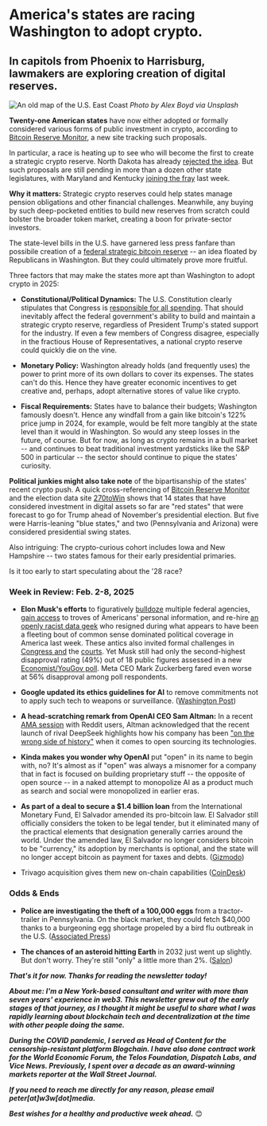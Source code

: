 # America's states are racing Washington to adopt crypto.
## In capitols from Phoenix to Harrisburg, lawmakers are exploring creation of digital reserves.

![An old map of the U.S. East Coast](https://w3w.news/img/alex-boyd-1920.jpg)
*Photo by Alex Boyd via Unsplash*

**Twenty-one American states** have now either adopted or formally considered various forms of public investment in crypto, according to [Bitcoin Reserve Monitor](https://bitcoinreservemonitor.com/), a new site tracking such proposals.

In particular, a race is heating up to see who will become the first to create a strategic crypto reserve. North Dakota has already [rejected the idea](https://bitcoinreservemonitor.com/usa/north-dakota). But such proposals are still pending in more than a dozen other state legislatures, with Maryland and Kentucky [joining the fray](https://decrypt.co/305098/kentucky-maryland-latest-states-bitcoin-reserve) last week.

**Why it matters:** Strategic crypto reserves could help states manage pension obligations and other financial challenges. Meanwhile, any buying by such deep-pocketed entities to build new reserves from scratch could bolster the broader token market, creating a boon for private-sector investors.

The state-level bills in the U.S. have garnered less press fanfare than possibile creation of a [federal strategic bitcoin reserve](https://www.lummis.senate.gov/press-releases/lummis-introduces-strategic-bitcoin-reserve-legislation/) -- an idea floated by Republicans in Washington. But they could ultimately prove more fruitful.

Three factors that may make the states more apt than Washington to adopt crypto in 2025:

- **Constitutional/Political Dynamics:** The U.S. Constitution clearly stipulates that Congress is [responsible for all spending](https://constitutioncenter.org/the-constitution/articles/article-i/clauses/756). That should inevitably affect the federal government's ability to build and maintain a strategic crypto reserve, regardless of President Trump's stated support for the industry. If even a few members of Congress disagree, especially in the fractious House of Representatives, a national crypto reserve could quickly die on the vine.

- **Monetary Policy:** Washington already holds (and frequently uses) the power to print more of its own dollars to cover its expenses. The states can't do this. Hence they have greater economic incentives to get creative and, perhaps, adopt alternative stores of value like crypto.

- **Fiscal Requirements:** States have to balance their budgets; Washington famously doesn't. Hence any windfall from a gain like bitcoin's 122% price jump in 2024, for example, would be felt more tangibly at the state level than it would in Washington. So would any steep losses in the future, of course. But for now, as long as crypto remains in a bull market -- and continues to beat traditional investment yardsticks like the S&P 500 in particular -- the sector should continue to pique the states' curiosity.

**Political junkies might also take note** of the bipartisanship of the states' recent crypto push. A quick cross-referencing of [Bitcoin Reserve Monitor](https://bitcoinreservemonitor.com/) and the election data site [270toWin](https://www.270towin.com/) shows that 14 states that have considered investment in digital assets so far are "red states" that were forecast to go for Trump ahead of November's presidential election. But five were Harris-leaning "blue states," and two (Pennsylvania and Arizona) were considered presidential swing states.

Also intriguing: The crypto-curious cohort includes Iowa and New Hampshire -- two states famous for their early presidential primaries.

Is it too early to start speculating about the '28 race?

### Week in Review: Feb. 2-8, 2025

- **Elon Musk's efforts** to figuratively [bulldoze](https://www.nytimes.com/2025/02/03/us/politics/musk-federal-government.html) multiple federal agencies, [gain access](https://apnews.com/article/donald-trump-elon-musk-doge-treasury-5e26cc80fcb766981cea56afd57ae759) to troves of Americans' personal information, and re-hire [an openly racist data geek](https://www.bbc.com/news/articles/c93q625y04wo) who resigned during what appears to have been a fleeting bout of common sense dominated political coverage in America last week. These antics also invited formal challenges in [Congress and]() the [courts](). Yet Musk still had only the second-highest disapproval rating (49%) out of 18 public figures assessed in a new [Economist/YouGov poll](https://d3nkl3psvxxpe9.cloudfront.net/documents/econtoplines_c1AfT3R.pdf). Meta CEO Mark Zuckerberg fared even worse at 56% disapproval among poll respondents. 

- **Google updated its ethics guidelines for AI** to remove commitments not to apply such tech to weapons or surveillance. ([Washington Post](https://news.google.com/read/CBMijgFBVV95cUxPTTJsT0kza2tOM3lsb1paaGJzdkdpbGRXdFhlLThfZzFjcTNPaFVsNGRONXYtbi1yekp0VzlCckVUZHAwcTVDUEllTFM5d0Q3VGxwX3pfVGpRczFMVVRJa3ZUS2RKbUIxbWE5UWtuOXZFUjI5cVBEOUVRc0pXaDJxUF9HRGpnc3ZEMUNuN0VR?hl=en-US&gl=US&ceid=US%3Aen))

- **A head-scratching remark from OpenAI CEO Sam Altman:** In a recent [AMA session](https://www.reddit.com/r/OpenAI/comments/1ieonxv/ama_with_openais_sam_altman_mark_chen_kevin_weil/?rdt=56101) with Reddit users, Altman acknowledged that the recent launch of rival DeepSeek highlights how his company has been ["on the wrong side of history"]() when it comes to open sourcing its technologies.

- **Kinda makes you wonder why OpenAI** put "open" in its name to begin with, no? It's almost as if "open" was always a misnomer for a company that in fact is focused on building proprietary stuff -- the opposite of open source -- in a naked attempt to monopolize AI as a product much as search and social were monopolized in earlier eras.

- **As part of a deal to secure a $1.4 billion loan** from the International Monetary Fund, El Salvador amended its pro-bitcoin law. El Salvador still officially considers the token to be legal tender, but it eliminated many of the practical elements that designation generally carries around the world. Under the amended law, El Salvador no longer considers bitcoin to be "currency," its adoption by merchants is optional, and the state will no longer accept bitcoin as payment for taxes and debts. ([Gizmodo](https://gizmodo.com/el-salvador-backs-away-from-its-bitcoin-experiment-2000559077))

- Trivago acquisition gives them new on-chain capabilities ([CoinDesk](https://www.coindesk.com/business/2025/02/04/trivago-adds-travala-s-hotel-inventory-gaining-crypto-payment-options))

### Odds & Ends

- **Police are investigating the theft of a 100,000 eggs** from a tractor-trailer in Pennsylvania. On the black market, they could fetch $40,000 thanks to a burgeoning egg shortage propeled by a bird flu outbreak in the U.S. ([Associated Press](https://apnews.com/article/eggs-stolen-pennsylvania-100000-c1c260ca05b9f84612c61071cb504939))

- **The chances of an asteroid hitting Earth** in 2032 just went up slightly. But don't worry. They're still "only" a little more than 2%. ([Salon](https://www.salon.com/2025/02/08/the-odds-of-an-asteroid-hitting-earth-in-2032-just-went-slightly-up/))

_**That's it for now. Thanks for reading the newsletter today!**_

_**About me: I'm a New York-based consultant and writer with more than seven years' experience in web3. This newsletter grew out of the early stages of that journey, as I thought it might be useful to share what I was rapidly learning about blockchain tech and decentralization at the time with other people doing the same.**_

 _**During the COVID pandemic, I served as Head of Content for the censorship-resistant platform Blogchain. I have also done contract work for the World Economic Forum, the Telos Foundation, Dispatch Labs, and Vice News. Previously, I spent over a decade as an award-winning markets reporter at the Wall Street Journal.**_

 _**If you need to reach me directly for any reason, please email peter[at]w3w[dot]media.**_

 _**Best wishes for a healthy and productive week ahead.**_ 😊
